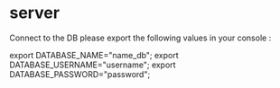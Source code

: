 # server

Connect to the DB please export the following values ​​in your console :

export DATABASE_NAME="name_db";
export DATABASE_USERNAME="username";
export DATABASE_PASSWORD="password";
